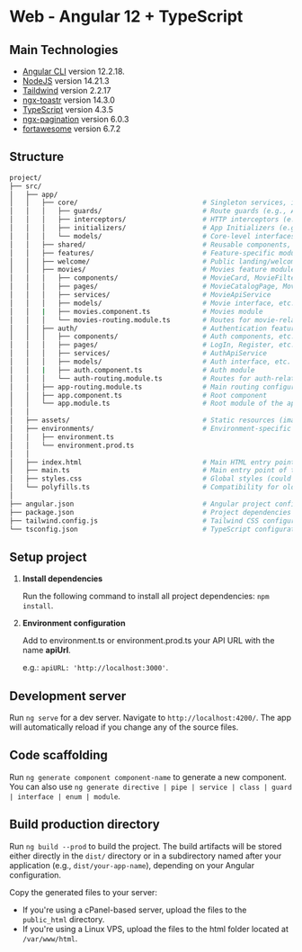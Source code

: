 # Web - Angular 12 + TypeScript

## Main Technologies

- [Angular CLI](https://github.com/angular/angular-cli) version 12.2.18.
- [NodeJS](https://nodejs.org/download/release/latest-v14.x/) version 14.21.3
- [Taildwind](https://v2.tailwindcss.com) version 2.2.17
- [ngx-toastr](https://www.npmjs.com/package/ngx-toastr) version 14.3.0
- [TypeScript](https://www.typescriptlang.org/) version 4.3.5
- [ngx-pagination](https://www.npmjs.com/package/ngx-pagination) version 6.0.3
- [fortawesome](https://docs.fontawesome.com) version 6.7.2

## Structure
``` bash
project/
├── src/
│   ├── app/
│   │   ├── core/                               # Singleton services, interceptors, guards, global config
│   │   │   ├── guards/                         # Route guards (e.g., AuthGuard)
│   │   │   ├── interceptors/                   # HTTP interceptors (e.g., JwtInterceptor, ErrorInterceptor)
│   │   │   ├── initializers/                   # App Initializers (e.g., load config before app starts)
│   │   │   └── models/                         # Core-level interfaces/types (e.g., BaseResponse)
│   │   ├── shared/                             # Reusable components, pipes, directives
│   │   ├── features/                           # Feature-specific modules and components (optional)
│   │   ├── welcome/                            # Public landing/welcome page
│   │   ├── movies/                             # Movies feature module
│   │   │   ├── components/                     # MovieCard, MovieFilter, etc.
│   │   │   ├── pages/                          # MovieCatalogPage, MovieDetailPage, etc.
│   │   │   ├── services/                       # MovieApiService
│   │   │   ├── models/                         # Movie interface, etc.
│   │   |   ├── movies.component.ts             # Movies module
│   │   │   └── movies-routing.module.ts        # Routes for movie-related views
│   │   ├── auth/                               # Authentication feature module
│   │   │   ├── components/                     # Auth components, etc.
│   │   │   ├── pages/                          # LogIn, Register, etc.
│   │   │   ├── services/                       # AuthApiService
│   │   │   ├── models/                         # Auth interface, etc.
│   │   |   ├── auth.component.ts               # Auth module
│   │   │   └── auth-routing.module.ts          # Routes for auth-related views
│   │   ├── app-routing.module.ts               # Main routing configuration
│   │   ├── app.component.ts                    # Root component
│   │   └── app.module.ts                       # Root module of the application
│   │
│   ├── assets/                                 # Static resources (images, files, etc.)
│   ├── environments/                           # Environment-specific config files (dev, prod)
│   │   ├── environment.ts
│   │   └── environment.prod.ts
│   │
│   ├── index.html                              # Main HTML entry point
│   ├── main.ts                                 # Main entry point of the application
│   ├── styles.css                              # Global styles (could be .css, .scss, etc.)
│   └── polyfills.ts                            # Compatibility for older browsers
│ 
├── angular.json                                # Angular project configuration
├── package.json                                # Project dependencies and scripts
├── tailwind.config.js                          # Tailwind CSS configuration
└── tsconfig.json                               # TypeScript configuration
```

## Setup project

1. **Install dependencies**

    Run the following command to install all project dependencies: `npm install`.

2. **Environment configuration**

    Add to environment.ts or environment.prod.ts your API URL with the name **apiUrl**.
    
    e.g.: `apiURL: 'http://localhost:3000'`.

## Development server

Run `ng serve` for a dev server. Navigate to `http://localhost:4200/`. The app will automatically reload if you change any of the source files.

## Code scaffolding

Run `ng generate component component-name` to generate a new component. You can also use `ng generate directive | pipe | service | class | guard | interface | enum | module`.

## Build production directory

Run `ng build --prod` to build the project. The build artifacts will be stored either directly in the `dist/` directory or in a subdirectory named after your application (e.g., `dist/your-app-name`), depending on your Angular configuration.

Copy the generated files to your server:
- If you're using a cPanel-based server, upload the files to the `public_html` directory.
- If you're using a Linux VPS, upload the files to the html folder located at `/var/www/html`.
